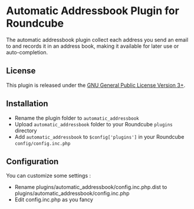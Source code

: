 Automatic Addressbook Plugin for Roundcube
========================================

The automatic addressbook plugin collect each address you send an email to and records it in an address book, making it available for later use or auto-completion.

## License

This plugin is released under the <a href="https://www.gnu.org/licenses/gpl.html">GNU General Public License Version 3+</a>.

## Installation

* Rename the plugin folder to `automatic_addressbook`
* Upload `automatic_addressbook` folder to your Roundcube `plugins` directory
* Add `automatic_addressbook` to `$config['plugins']` in your Roundcube `config/config.inc.php`

## Configuration

You can customize some settings :

* Rename plugins/automatic_addressbook/config.inc.php.dist to plugins/automatic_addressbook/config.inc.php
* Edit config.inc.php as you fancy



